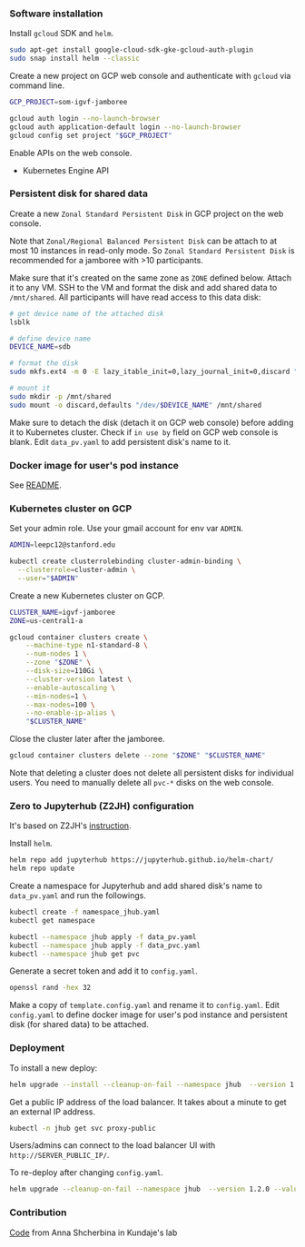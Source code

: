 ### Software installation

Install `gcloud` SDK and `helm`.
```bash
sudo apt-get install google-cloud-sdk-gke-gcloud-auth-plugin
sudo snap install helm --classic
```

Create a new project on GCP web console and authenticate with `gcloud` via command line.
```bash
GCP_PROJECT=som-igvf-jamboree

gcloud auth login --no-launch-browser
gcloud auth application-default login --no-launch-browser
gcloud config set project "$GCP_PROJECT"
```

Enable APIs on the web console.
- Kubernetes Engine API


### Persistent disk for shared data

Create a new `Zonal Standard Persistent Disk` in GCP project on the web console.

Note that `Zonal/Regional Balanced Persistent Disk` can be attach to at most 10 instances in read-only mode. So `Zonal Standard Persistent Disk` is recommended for a jamboree with >10 participants.

Make sure that it's created on the same zone as `ZONE` defined below. Attach it to any VM. SSH to the VM and format the disk and add shared data to `/mnt/shared`. All participants will have read access to this data disk:
```bash
# get device name of the attached disk
lsblk

# define device name
DEVICE_NAME=sdb

# format the disk
sudo mkfs.ext4 -m 0 -E lazy_itable_init=0,lazy_journal_init=0,discard "/dev/$DEVICE_NAME"

# mount it
sudo mkdir -p /mnt/shared
sudo mount -o discard,defaults "/dev/$DEVICE_NAME" /mnt/shared
```

Make sure to detach the disk (detach it on GCP web console) before adding it to Kubernetes cluster. Check if `in use by` field on GCP web console is blank. Edit `data_pv.yaml` to add persistent disk's name to it.


### Docker image for user's pod instance

See [README](docker/README.md).


### Kubernetes cluster on GCP

Set your admin role. Use your gmail account for env var `ADMIN`.
```bash
ADMIN=leepc12@stanford.edu

kubectl create clusterrolebinding cluster-admin-binding \
  --clusterrole=cluster-admin \
  --user="$ADMIN"
```

Create a new Kubernetes cluster on GCP.
```bash
CLUSTER_NAME=igvf-jamboree
ZONE=us-central1-a

gcloud container clusters create \
	--machine-type n1-standard-8 \
	--num-nodes 1 \
	--zone "$ZONE" \
	--disk-size=110Gi \
	--cluster-version latest \
	--enable-autoscaling \
	--min-nodes=1 \
	--max-nodes=100 \
	--no-enable-ip-alias \
	"$CLUSTER_NAME"
```

Close the cluster later after the jamboree.
```bash
gcloud container clusters delete --zone "$ZONE" "$CLUSTER_NAME"
```

Note that deleting a cluster does not delete all persistent disks for individual users. You need to manually delete all  `pvc-*` disks on the web console.


### Zero to Jupyterhub (Z2JH) configuration

It's based on Z2JH's [instruction](https://zero-to-jupyterhub.readthedocs.io/en/stable/index.html).

Install `helm`.
```bash
helm repo add jupyterhub https://jupyterhub.github.io/helm-chart/
helm repo update
````

Create a namespace for Jupyterhub and add shared disk's name to `data_pv.yaml` and run the followings.
```bash
kubectl create -f namespace_jhub.yaml
kubectl get namespace

kubectl --namespace jhub apply -f data_pv.yaml
kubectl --namespace jhub apply -f data_pvc.yaml
kubectl --namespace jhub get pvc
```

Generate a secret token and add it to `config.yaml`.
```bash
openssl rand -hex 32
```

Make a copy of `template.config.yaml` and rename it to `config.yaml`. Edit `config.yaml` to define docker image for user's pod instance and persistent disk (for shared data) to be attached.


### Deployment

To install a new deploy:
```bash
helm upgrade --install --cleanup-on-fail --namespace jhub  --version 1.2.0 --values config.yaml --set global.safeToShowValues=true jhub jupyterhub/jupyterhub --timeout 30m
```

Get a public IP address of the load balancer. It takes about a minute to get an external IP address.
```bash
kubectl -n jhub get svc proxy-public
```

Users/admins can connect to the load balancer UI with `http://SERVER_PUBLIC_IP/`.

To re-deploy after changing `config.yaml`.
```bash
helm upgrade --cleanup-on-fail --namespace jhub  --version 1.2.0 --values config.yaml --set global.safeToShowValues=true jhub jupyterhub/jupyterhub --timeout 30m
````

### Contribution

[Code](https://github.com/kundajelab/jamboree-toolkit) from Anna Shcherbina in Kundaje's lab
